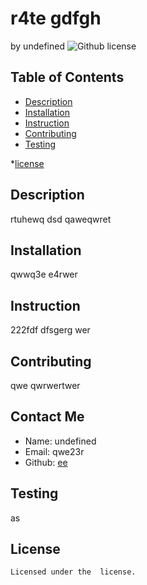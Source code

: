 # r4te gdfgh
by undefined
![Github license](https://img.shields.io/badge/license--blue.svg)
## Table of Contents
* [Description](#description)
* [Installation](#installation)
* [Instruction](#Instruction)
* [Contributing](#contributing)
* [Testing](#testing)

 *[license](#license)

## Description
rtuhewq dsd qaweqwret
## Installation
qwwq3e e4rwer
## Instruction
222fdf dfsgerg wer
## Contributing
qwe qwrwertwer
## Contact Me
* Name: undefined
* Email: qwe23r
* Github: [ee](https://github.comee)
## Testing
as
## License
    Licensed under the  license.
    
